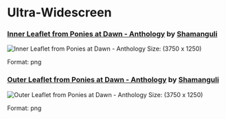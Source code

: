 # Ultra-Widescreen

### [Inner Leaflet from Ponies at Dawn - Anthology](https://poniesatdawn.bandcamp.com/album/anthology) by [Shamanguli](https://www.deviantart.com/shamanguli)
![Inner Leaflet from Ponies at Dawn - Anthology](Ponies_at_Dawn_Anthology_PD_Inner_Leaflet_Artwork_by_Shamanguli.png)
Size: (3750 x 1250)

Format: png

### [Outer Leaflet from Ponies at Dawn - Anthology](https://poniesatdawn.bandcamp.com/album/anthology) by [Shamanguli](https://www.deviantart.com/shamanguli)
![Outer Leaflet from Ponies at Dawn - Anthology](Ponies_at_Dawn_Anthology_PD_Outer_Leaflet_Artwork_by_Shamanguli.png)
Size: (3750 x 1250)

Format: png

